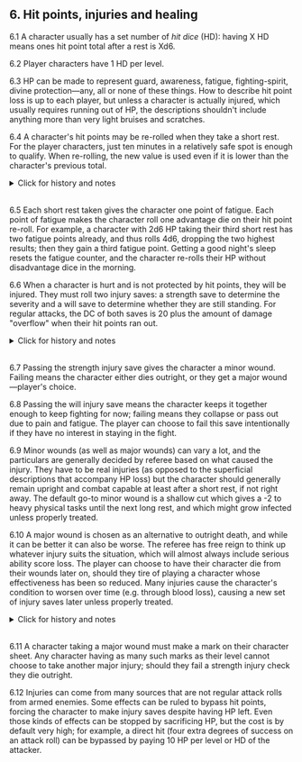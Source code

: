 <h2>6. Hit points, injuries and healing</h2>

6.1 A character usually has a set number of _hit dice_ (HD): having X HD means ones hit point total after a rest is Xd6.

6.2 Player characters have 1 HD per level.

6.3 HP can be made to represent guard, awareness, fatigue, fighting-spirit, divine protection—any, all or none of these things. How to describe hit point loss is up to each player, but unless a character is actually injured, which usually requires running out of HP, the descriptions shouldn't include anything more than very light bruises and scratches.

6.4 A character's hit points may be re-rolled when they take a short rest. For the player characters, just ten minutes in a relatively safe spot is enough to qualify. When re-rolling, the new value is used even if it is lower than the character's previous total.
<details><summary markdown="span">Click for history and notes</summary>

In Maastricht '18, we had several situations where one of the players wanted to take a short rest while others would prefer not to re-roll their HP, with suggestions like "we run up and down the stairs to avoid resting". We played it strict as "if someone rests, everyone rests", while the _tough fucker_ initiation (_cf_ 7.2) allowed a character to avoid re-rolling. However, it seems weird that anyone would want to avoid resting, so 6.4 was changed to give everyone the choice of re-rolling.
</details><br/>

6.5 Each short rest taken gives the character one point of fatigue. Each point of fatigue makes the character roll one advantage die on their hit point re-roll. For example, a character with 2d6 HP taking their third short rest has two fatigue points already, and thus rolls 4d6, dropping the two highest results; then they gain a third fatigue point. Getting a good night's sleep resets the fatigue counter, and the character re-rolls their HP without disadvantage dice in the morning.

6.6 When a character is hurt and is not protected by hit points, they will be injured. They must roll two injury saves: a strength save to determine the severity and a will save to determine whether they are still standing. For regular attacks, the DC of both saves is 20 plus the amount of damage "overflow" when their hit points ran out.

<details><summary markdown="span">Click for history and notes</summary>

The injury rules are a natural result of wanting characters with hit points being protected from injury, but not wanting characters go instantly from fighting fit to dead at 0 hit points. The original implementation is from [Eero Tuovinen](http://story-games.com/forums/discussion/comment/463440/#Comment_463440).
</details><br/>

6.7 Passing the strength injury save gives the character a minor wound. Failing means the character either dies outright, or they get a major wound—player's choice.

6.8 Passing the will injury save means the character keeps it together enough to keep fighting for now; failing means they collapse or pass out due to pain and fatigue. The player can choose to fail this save intentionally if they have no interest in staying in the fight.

6.9 Minor wounds (as well as major wounds) can vary a lot, and the particulars are generally decided by referee based on what caused the injury. They have to be real injuries (as opposed to the superficial descriptions that accompany HP loss) but the character should generally remain upright and combat capable at least after a short rest, if not right away. The default go-to minor wound is a shallow cut which gives a -2 to heavy physical tasks until the next long rest, and which might grow infected unless properly treated.

6.10 A major wound is chosen as an alternative to outright death, and while it can be better it can also be worse. The referee has free reign to think up whatever injury suits the situation, which will almost always include serious ability score loss. The player can choose to have their character die from their wounds later on, should they tire of playing a character whose effectiveness has been so reduced. Many injuries cause the character's condition to worsen over time (e.g. through blood loss), causing a new set of injury saves later unless properly treated.

<details><summary markdown="span">Click for history and notes</summary>

The discussion leading to the decision of giving the ref "free reign to think up whatever injury" can be found [here](http://story-games.com/forums/discussion/comment/476092/#Comment_476092).
</details><br/>

6.11 A character taking a major wound must make a mark on their character sheet. Any character having as many such marks as their level cannot choose to take another major injury; should they fail a strength injury check they die outright.

6.12 Injuries can come from many sources that are not regular attack rolls from armed enemies. Some effects can be ruled to bypass hit points, forcing the character to make injury saves despite having HP left. Even those kinds of effects can be stopped by sacrificing HP, but the cost is by default very high; for example, a direct hit (four extra degrees of success on an attack roll) can be bypassed by paying 10 HP per level or HD of the attacker.
